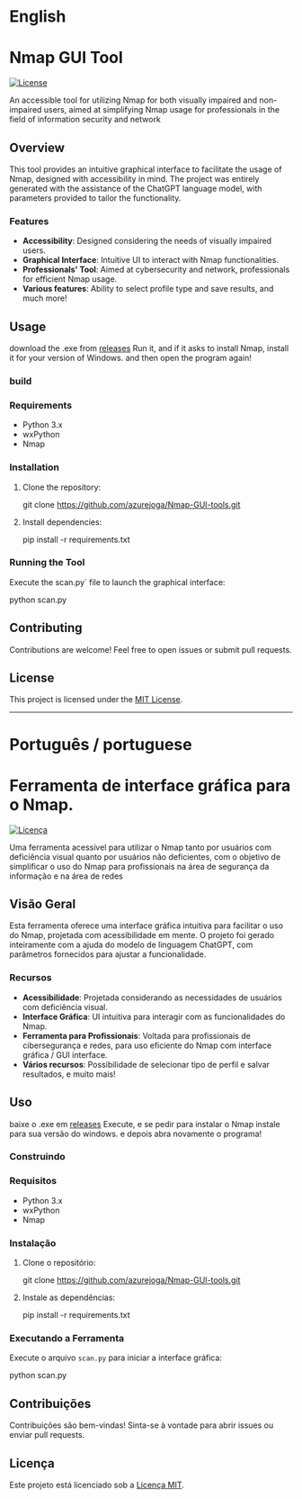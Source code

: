 # English

# Nmap GUI  Tool

[![License](https://img.shields.io/badge/license-MIT-blue.svg)](https://opensource.org/licenses/MIT)

An accessible tool for utilizing Nmap for both visually impaired and non-impaired users, aimed at simplifying Nmap usage for professionals in the field of information security and network

## Overview

This tool provides an intuitive graphical interface to facilitate the usage of Nmap, designed with accessibility in mind. The project was entirely generated with the assistance of the ChatGPT language model, with parameters provided to tailor the functionality.

### Features

- **Accessibility**: Designed considering the needs of visually impaired users.
- **Graphical Interface**: Intuitive UI to interact with Nmap functionalities.
- **Professionals' Tool**: Aimed at cybersecurity and network,  professionals for efficient Nmap usage.
- **Various features**: Ability to select profile type and save results, and much more!

## Usage

download the .exe from
[releases](https://github.com/azurejoga/Nmap-GUI-tools/releases/)
Run it, and if it asks to install Nmap, install it for your version of Windows.
and then open the program again!

### build
### Requirements

- Python 3.x
- wxPython
- Nmap

### Installation

1. Clone the repository:


   git clone https://github.com/azurejoga/Nmap-GUI-tools.git


2. Install dependencies:


   pip install -r requirements.txt


### Running the Tool

Execute the scan.py` file to launch the graphical interface:


python scan.py


## Contributing

Contributions are welcome! Feel free to open issues or submit pull requests.

## License

This project is licensed under the [MIT License](https://opensource.org/license/mit/).


---


# Português / portuguese

# Ferramenta de interface gráfica   para o Nmap.

[![Licença](https://img.shields.io/badge/license-MIT-blue.svg)](https://opensource.org/licenses/MIT)

Uma ferramenta acessível para utilizar o Nmap tanto por usuários com deficiência visual quanto por usuários não deficientes, com o objetivo de simplificar o uso do Nmap para profissionais na área de segurança da informação e na área de redes

## Visão Geral

Esta ferramenta oferece uma interface gráfica intuitiva para facilitar o uso do Nmap, projetada com acessibilidade em mente. O projeto foi gerado inteiramente com a ajuda do modelo de linguagem ChatGPT, com parâmetros fornecidos para ajustar a funcionalidade.

### Recursos

- **Acessibilidade**: Projetada considerando as necessidades de usuários com deficiência visual.
- **Interface Gráfica**: UI intuitiva para interagir com as funcionalidades do Nmap.
- **Ferramenta para Profissionais**: Voltada para profissionais de cibersegurança e redes,  para uso eficiente do Nmap com interface gráfica / GUI interface.
- **Vários recursos**: Possibilidade de selecionar tipo de perfil e salvar resultados, e muito mais!

## Uso

baixe o .exe em 
[releases](https://github.com/azurejoga/Nmap-GUI-tools/releases/)
Execute, e se pedir para instalar o Nmap instale para sua versão do windows.
e depois abra novamente o programa!


### Construindo
### Requisitos

- Python 3.x
- wxPython
- Nmap

### Instalação

1. Clone o repositório:


   git clone https://github.com/azurejoga/Nmap-GUI-tools.git


2. Instale as dependências:


   pip install -r requirements.txt


### Executando a Ferramenta

Execute o arquivo `scan.py` para iniciar a interface gráfica:


python scan.py


## Contribuições

Contribuições são bem-vindas! Sinta-se à vontade para abrir issues ou enviar pull requests.

## Licença

Este projeto está licenciado sob a [Licença MIT](https://opensource.org/licenses/MIT).


